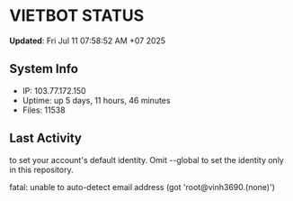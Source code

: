 # VIETBOT STATUS
**Updated**: Fri Jul 11 07:58:52 AM +07 2025

## System Info
- IP: 103.77.172.150
- Uptime: up 5 days, 11 hours, 46 minutes
- Files: 11538

## Last Activity

to set your account's default identity.
Omit --global to set the identity only in this repository.

fatal: unable to auto-detect email address (got 'root@vinh3690.(none)')
